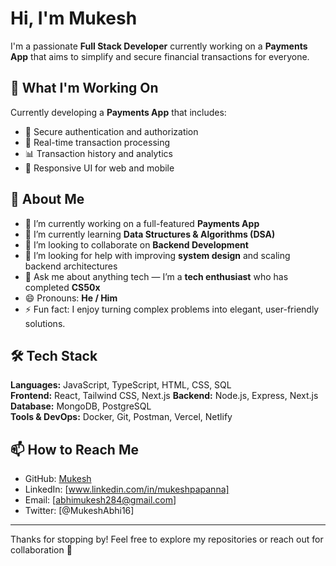 #  Hi, I'm Mukesh

I'm a passionate **Full Stack Developer** currently working on a **Payments App** that aims to simplify and secure financial transactions for everyone.

## 🧩 What I'm Working On

Currently developing a **Payments App** that includes:
- 🔐 Secure authentication and authorization
- 💸 Real-time transaction processing
- 📊 Transaction history and analytics
- 📱 Responsive UI for web and mobile

  
## 🚀 About Me

- 🔭 I’m currently working on a full-featured **Payments App**
- 🌱 I’m currently learning **Data Structures & Algorithms (DSA)**
- 👯 I’m looking to collaborate on **Backend Development**
- 🤔 I’m looking for help with improving **system design** and scaling backend architectures
- 💬 Ask me about anything tech — I’m a **tech enthusiast** who has completed **CS50x**
- 😄 Pronouns: **He / Him**
- ⚡ Fun fact: I enjoy turning complex problems into elegant, user-friendly solutions.

## 🛠 Tech Stack

**Languages:** JavaScript, TypeScript, HTML, CSS, SQL  
**Frontend:** React, Tailwind CSS, Next.js
**Backend:** Node.js, Express, Next.js
**Database:** MongoDB, PostgreSQL  
**Tools & DevOps:** Docker, Git, Postman, Vercel, Netlify

## 📫 How to Reach Me

- GitHub: [Mukesh](https://github.com/MukeshAbhi)
- LinkedIn: [www.linkedin.com/in/mukeshpapanna]
- Email: [abhimukesh284@gmail.com]
- Twitter: [@MukeshAbhi16]

---

Thanks for stopping by! Feel free to explore my repositories or reach out for collaboration 🚀
